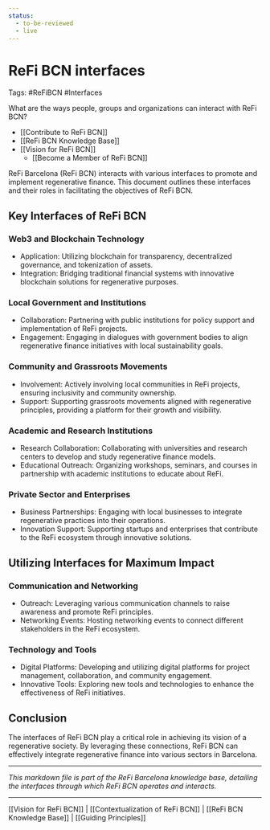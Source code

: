 ```yaml
---
status:
  - to-be-reviewed
  - live
---
```

# ReFi BCN interfaces
Tags: #ReFiBCN #Interfaces

What are the ways people, groups and organizations can interact with ReFi BCN?

- [[Contribute to ReFi BCN]]
- [[ReFi BCN Knowledge Base]]
- [[Vision for ReFi BCN]]
	- [[Become a Member of ReFi BCN]]

ReFi Barcelona (ReFi BCN) interacts with various interfaces to promote and implement regenerative finance. This document outlines these interfaces and their roles in facilitating the objectives of ReFi BCN.

## Key Interfaces of ReFi BCN

### Web3 and Blockchain Technology

- Application: Utilizing blockchain for transparency, decentralized governance, and tokenization of assets.
- Integration: Bridging traditional financial systems with innovative blockchain solutions for regenerative purposes.

### Local Government and Institutions

- Collaboration: Partnering with public institutions for policy support and implementation of ReFi projects.
- Engagement: Engaging in dialogues with government bodies to align regenerative finance initiatives with local sustainability goals.

### Community and Grassroots Movements

- Involvement: Actively involving local communities in ReFi projects, ensuring inclusivity and community ownership.
- Support: Supporting grassroots movements aligned with regenerative principles, providing a platform for their growth and visibility.

### Academic and Research Institutions

- Research Collaboration: Collaborating with universities and research centers to develop and study regenerative finance models.
- Educational Outreach: Organizing workshops, seminars, and courses in partnership with academic institutions to educate about ReFi.

### Private Sector and Enterprises

- Business Partnerships: Engaging with local businesses to integrate regenerative practices into their operations.
- Innovation Support: Supporting startups and enterprises that contribute to the ReFi ecosystem through innovative solutions.

## Utilizing Interfaces for Maximum Impact

### Communication and Networking

- Outreach: Leveraging various communication channels to raise awareness and promote ReFi principles.
- Networking Events: Hosting networking events to connect different stakeholders in the ReFi ecosystem.

### Technology and Tools

- Digital Platforms: Developing and utilizing digital platforms for project management, collaboration, and community engagement.
- Innovative Tools: Exploring new tools and technologies to enhance the effectiveness of ReFi initiatives.

## Conclusion

The interfaces of ReFi BCN play a critical role in achieving its vision of a regenerative society. By leveraging these connections, ReFi BCN can effectively integrate regenerative finance into various sectors in Barcelona.

---

*This markdown file is part of the ReFi Barcelona knowledge base, detailing the interfaces through which ReFi BCN operates and interacts.*

---

[[Vision for ReFi BCN]] | [[Contextualization of ReFi BCN]] | [[ReFi BCN Knowledge Base]] | [[Guiding Principles]]

